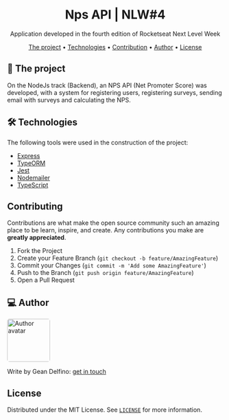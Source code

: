 <h1 align="center">
    Nps API | NLW#4
</h1>

<p align="center"> Application developed in the fourth edition of Rocketseat Next Level Week </p>

<p align="center">
 <a href="#the-project">The project</a> •
 <a href="#technologies">Technologies</a> •
 <a href="#contribution">Contribution</a> •
 <a href="#author">Author</a> •
 <a href="#license">License</a>
</p>

## 🎯 The project

On the NodeJs track (Backend), an NPS API (Net Promoter Score) was developed, with a system for registering users, registering surveys, sending email with surveys and calculating the NPS.

## 🛠 Technologies

The following tools were used in the construction of the project:

- [Express](https://expressjs.com)
- [TypeORM](https://typeorm.io)
- [Jest](https://jestjs.io)
- [Nodemailer](https://nodemailer.com)
- [TypeScript](https://typescriptlang.org)

## Contributing

Contributions are what make the open source community such an amazing place to be learn, inspire, and create. Any contributions you make are **greatly appreciated**.

1. Fork the Project
2. Create your Feature Branch (`git checkout -b feature/AmazingFeature`)
3. Commit your Changes (`git commit -m 'Add some AmazingFeature'`)
4. Push to the Branch (`git push origin feature/AmazingFeature`)
5. Open a Pull Request


## 💻 Author

<img style="border-radius: 5px;" src="https://avatars.githubusercontent.com/u/61254443?s=460&u=b6c4fb3acdcffbca3637ce72be4ff03eb91af5dd&v=4" width="100px;" alt="Author avatar"/>

Write by Gean Delfino:
[get in touch](https://github.com/GeDelfino#-get-in-touch)

## License

Distributed under the MIT License. See [`LICENSE`](/LICENSE) for more information.
